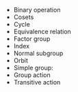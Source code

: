 - Binary operation
- Cosets
- Cycle
- Equivalence relation
- Factor group
- Index
- Normal subgroup
- Orbit
- Simple group:
- Group action
- Transitive action

